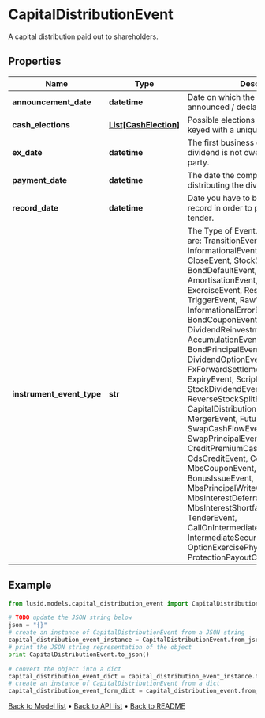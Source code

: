 # CapitalDistributionEvent

A capital distribution paid out to shareholders.

## Properties
Name | Type | Description | Notes
------------ | ------------- | ------------- | -------------
**announcement_date** | **datetime** | Date on which the dividend was announced / declared. | [optional] 
**cash_elections** | [**List[CashElection]**](CashElection.md) | Possible elections for this event, each keyed with a unique identifier. | 
**ex_date** | **datetime** | The first business day on which the dividend is not owed to the buying party. | 
**payment_date** | **datetime** | The date the company begins distributing the dividend. | 
**record_date** | **datetime** | Date you have to be the holder of record in order to participate in the tender. | [optional] 
**instrument_event_type** | **str** | The Type of Event. The available values are: TransitionEvent, InformationalEvent, OpenEvent, CloseEvent, StockSplitEvent, BondDefaultEvent, CashDividendEvent, AmortisationEvent, CashFlowEvent, ExerciseEvent, ResetEvent, TriggerEvent, RawVendorEvent, InformationalErrorEvent, BondCouponEvent, DividendReinvestmentEvent, AccumulationEvent, BondPrincipalEvent, DividendOptionEvent, MaturityEvent, FxForwardSettlementEvent, ExpiryEvent, ScripDividendEvent, StockDividendEvent, ReverseStockSplitEvent, CapitalDistributionEvent, SpinOffEvent, MergerEvent, FutureExpiryEvent, SwapCashFlowEvent, SwapPrincipalEvent, CreditPremiumCashFlowEvent, CdsCreditEvent, CdxCreditEvent, MbsCouponEvent, MbsPrincipalEvent, BonusIssueEvent, MbsPrincipalWriteOffEvent, MbsInterestDeferralEvent, MbsInterestShortfallEvent, TenderEvent, CallOnIntermediateSecuritiesEvent, IntermediateSecuritiesDistributionEvent, OptionExercisePhysicalEvent, ProtectionPayoutCashFlowEvent | 

## Example

```python
from lusid.models.capital_distribution_event import CapitalDistributionEvent

# TODO update the JSON string below
json = "{}"
# create an instance of CapitalDistributionEvent from a JSON string
capital_distribution_event_instance = CapitalDistributionEvent.from_json(json)
# print the JSON string representation of the object
print CapitalDistributionEvent.to_json()

# convert the object into a dict
capital_distribution_event_dict = capital_distribution_event_instance.to_dict()
# create an instance of CapitalDistributionEvent from a dict
capital_distribution_event_form_dict = capital_distribution_event.from_dict(capital_distribution_event_dict)
```
[Back to Model list](../README.md#documentation-for-models) &#8226; [Back to API list](../README.md#documentation-for-api-endpoints) &#8226; [Back to README](../README.md)


